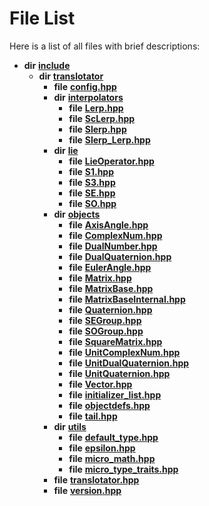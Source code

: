 
# File List

Here is a list of all files with brief descriptions:


* **dir** [**include**](dir_d44c64559bbebec7f509842c48db8b23.md)     
    * **dir** [**translotator**](dir_ffa3503b73a46a1fbf73d754da62ba14.md)     
        * **file** [**config.hpp**](config_8hpp.md)     
        * **dir** [**interpolators**](dir_b0f52d96602c2240130b99aee8b7fd2d.md)     
            * **file** [**Lerp.hpp**](Lerp_8hpp.md)     
            * **file** [**ScLerp.hpp**](ScLerp_8hpp.md)     
            * **file** [**Slerp.hpp**](Slerp_8hpp.md)     
            * **file** [**Slerp\_Lerp.hpp**](Slerp__Lerp_8hpp.md)     
        * **dir** [**lie**](dir_8ed321f5373998308f124cc3f5af3597.md)     
            * **file** [**LieOperator.hpp**](LieOperator_8hpp.md)     
            * **file** [**S1.hpp**](S1_8hpp.md)     
            * **file** [**S3.hpp**](S3_8hpp.md)     
            * **file** [**SE.hpp**](SE_8hpp.md)     
            * **file** [**SO.hpp**](SO_8hpp.md)     
        * **dir** [**objects**](dir_d5306d4012edd8106bd4452d9b4e4e98.md)     
            * **file** [**AxisAngle.hpp**](AxisAngle_8hpp.md)     
            * **file** [**ComplexNum.hpp**](ComplexNum_8hpp.md)     
            * **file** [**DualNumber.hpp**](DualNumber_8hpp.md)     
            * **file** [**DualQuaternion.hpp**](DualQuaternion_8hpp.md)     
            * **file** [**EulerAngle.hpp**](EulerAngle_8hpp.md)     
            * **file** [**Matrix.hpp**](Matrix_8hpp.md)     
            * **file** [**MatrixBase.hpp**](MatrixBase_8hpp.md)     
            * **file** [**MatrixBaseInternal.hpp**](MatrixBaseInternal_8hpp.md)     
            * **file** [**Quaternion.hpp**](Quaternion_8hpp.md)     
            * **file** [**SEGroup.hpp**](SEGroup_8hpp.md)     
            * **file** [**SOGroup.hpp**](SOGroup_8hpp.md)     
            * **file** [**SquareMatrix.hpp**](SquareMatrix_8hpp.md)     
            * **file** [**UnitComplexNum.hpp**](UnitComplexNum_8hpp.md)     
            * **file** [**UnitDualQuaternion.hpp**](UnitDualQuaternion_8hpp.md)     
            * **file** [**UnitQuaternion.hpp**](UnitQuaternion_8hpp.md)     
            * **file** [**Vector.hpp**](Vector_8hpp.md)     
            * **file** [**initializer\_list.hpp**](initializer__list_8hpp.md)     
            * **file** [**objectdefs.hpp**](objectdefs_8hpp.md)     
            * **file** [**tail.hpp**](tail_8hpp.md)     
        * **dir** [**utils**](dir_19a7ecde96094a236c7c8e28b6698d62.md)     
            * **file** [**default\_type.hpp**](default__type_8hpp.md)     
            * **file** [**epsilon.hpp**](epsilon_8hpp.md)     
            * **file** [**micro\_math.hpp**](micro__math_8hpp.md)     
            * **file** [**micro\_type\_traits.hpp**](micro__type__traits_8hpp.md)     
        * **file** [**translotator.hpp**](translotator_8hpp.md) 
        * **file** [**version.hpp**](version_8hpp.md)     

